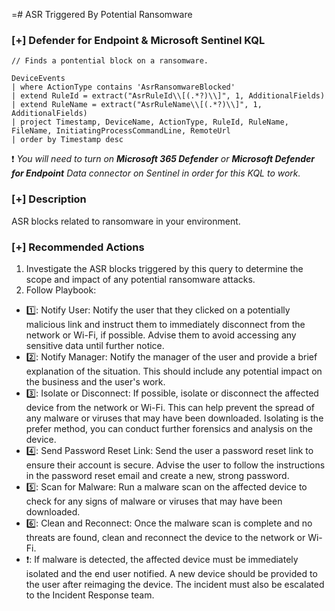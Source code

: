 =# ASR Triggered By Potential Ransomware 

### [+] Defender for Endpoint & Microsoft Sentinel KQL
```
// Finds a pontential block on a ransomware.

DeviceEvents
| where ActionType contains 'AsrRansomwareBlocked'
| extend RuleId = extract("AsrRuleId\\[(.*?)\\]", 1, AdditionalFields)
| extend RuleName = extract("AsrRuleName\\[(.*?)\\]", 1, AdditionalFields)
| project Timestamp, DeviceName, ActionType, RuleId, RuleName, FileName, InitiatingProcessCommandLine, RemoteUrl
| order by Timestamp desc
```
:exclamation: *You will need to turn on **Microsoft 365 Defender** or **Microsoft Defender for Endpoint** Data connector on Sentinel in order for this KQL to work.*

### [+] Description 
ASR blocks related to ransomware in your environment.

### [+] Recommended Actions
1. Investigate the ASR blocks triggered by this query to determine the scope and impact of any potential ransomware attacks.
2. Follow Playbook:

- 1️⃣: Notify User: Notify the user that they clicked on a potentially malicious link and instruct them to immediately disconnect from the network or Wi-Fi, if possible. Advise them to avoid accessing any sensitive data until further notice.
- 2️⃣: Notify Manager: Notify the manager of the user and provide a brief explanation of the situation. This should include any potential impact on the business and the user's work.
- 3️⃣: Isolate or Disconnect: If possible, isolate or disconnect the affected device from the network or Wi-Fi. This can help prevent the spread of any malware or viruses that may have been downloaded. Isolating is the prefer method, you can conduct further forensics and analysis on the device.
- 4️⃣: Send Password Reset Link: Send the user a password reset link to ensure their account is secure. Advise the user to follow the instructions in the password reset email and create a new, strong password.
- 5️⃣: Scan for Malware: Run a malware scan on the affected device to check for any signs of malware or viruses that may have been downloaded.
- 6️⃣: Clean and Reconnect: Once the malware scan is complete and no threats are found, clean and reconnect the device to the network or Wi-Fi.
- ❗: If malware is detected, the affected device must be immediately isolated and the end user notified. A new device should be provided to the user after reimaging the device. The incident must also be escalated to the Incident Response team.
